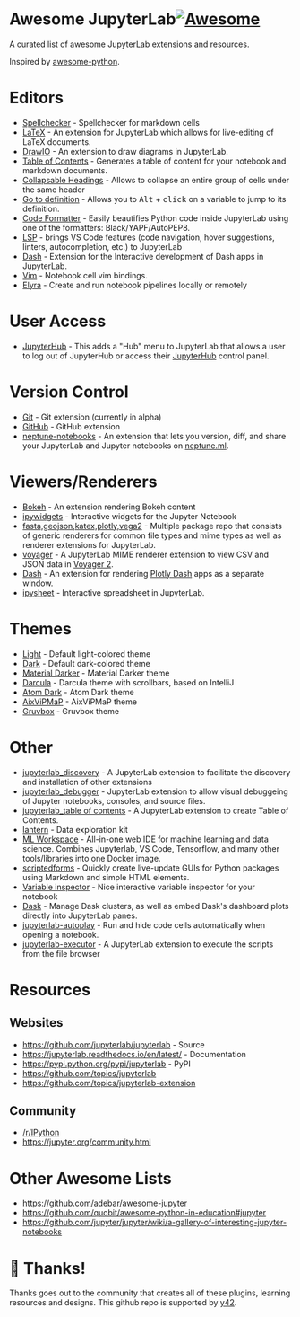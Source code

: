 # Awesome JupyterLab[![Awesome](https://cdn.rawgit.com/sindresorhus/awesome/d7305f38d29fed78fa85652e3a63e154dd8e8829/media/badge.svg)](https://github.com/sindresorhus/awesome)

A curated list of awesome JupyterLab extensions and resources.

Inspired by [awesome-python](https://github.com/vinta/awesome-python).


# Editors
- [Spellchecker](https://github.com/ijmbarr/jupyterlab_spellchecker) - Spellchecker for markdown cells
- [LaTeX](https://github.com/jupyterlab/jupyterlab-latex) - An extension for JupyterLab which allows for live-editing of LaTeX documents.
- [DrawIO](https://github.com/QuantStack/jupyterlab-drawio) - An extension to draw diagrams in JupyterLab.
- [Table of Contents](https://github.com/ian-r-rose/jupyterlab-toc) - Generates a table of content for your notebook and markdown documents.
- [Collapsable Headings](https://github.com/aquirdTurtle/Collapsible_Headings) - Allows to collapse an entire group of cells under the same header
- [Go to definition](https://github.com/krassowski/jupyterlab-go-to-definition) - Allows you to <kbd>Alt</kbd> + <kbd>click</kbd> on a variable to jump to its definition.
- [Code Formatter](https://github.com/ryantam626/jupyterlab_code_formatter) - Easily beautifies Python code inside JupyterLab using one of the formatters: Black/YAPF/AutoPEP8.
- [LSP](https://github.com/krassowski/jupyterlab-lsp) - brings VS Code features (code navigation, hover suggestions, linters, autocompletion, etc.) to JupyterLab
- [Dash](https://github.com/plotly/jupyter-dash) - Extension for the Interactive development of Dash apps in JupyterLab.
- [Vim](https://github.com/jwkvam/jupyterlab-vim) - Notebook cell vim bindings.
- [Elyra](https://github.com/elyra-ai/elyra) - Create and run notebook pipelines locally or remotely

# User Access
- [JupyterHub](https://github.com/jupyterhub/jupyterlab-hub) - This adds a "Hub" menu to JupyterLab that allows a user to log out of JupyterHub or access their [JupyterHub](https://github.com/jupyterhub/jupyterhub) control panel.

# Version Control
- [Git](https://github.com/jupyterlab/jupyterlab-git) - Git extension (currently in alpha)
- [GitHub](https://github.com/jupyterlab/jupyterlab-github) - GitHub extension
- [neptune-notebooks](https://docs.neptune.ml/notebooks/introduction.html) - An extension that lets you version, diff, and share your JupyterLab and Jupyter notebooks on [neptune.ml](https://neptune.ml/). 

# Viewers/Renderers
- [Bokeh](https://github.com/bokeh/jupyterlab_bokeh) - An extension rendering Bokeh content
- [ipywidgets](https://github.com/jupyter-widgets/ipywidgets) - Interactive widgets for the Jupyter Notebook
- [fasta,geojson,katex,plotly,vega2](https://github.com/jupyterlab/jupyter-renderers) - Multiple package repo that consists of generic renderers for common file types and mime types as well as renderer extensions for JupyterLab.
- [voyager](https://github.com/altair-viz/jupyterlab_voyager) - A JupyterLab MIME renderer extension to view CSV and JSON data in [Voyager 2](https://github.com/vega/voyager#voyager-2).
- [Dash](https://github.com/plotly/jupyterlab-dash) - An extension for rendering [Plotly Dash](https://plot.ly/products/dash/) apps as a separate window.
- [ipysheet](https://github.com/QuantStack/ipysheet) - Interactive spreadsheet in JupyterLab.

# Themes
- [Light](https://github.com/jupyterlab/jupyterlab/tree/master/packages/theme-light-extension) - Default light-colored theme
- [Dark](https://github.com/jupyterlab/jupyterlab/tree/master/packages/theme-dark-extension) - Default dark-colored theme
- [Material Darker](https://github.com/oriolmirosa/jupyterlab_materialdarker) - Material Darker theme
- [Darcula](https://github.com/telamonian/theme-darcula) - Darcula theme with scrollbars, based on IntelliJ
- [Atom Dark](https://github.com/BurglarBenson/Jupyter-Atom-Dark-Theme) - Atom Dark theme
- [AixViPMaP](https://github.com/AixViPMaP/jlab-theme) - AixViPMaP theme
- [Gruvbox](https://github.com/Rahlir/theme-gruvbox) - Gruvbox theme

# Other
- [jupyterlab_discovery](https://github.com/vidartf/jupyterlab_discovery) - A JupyterLab extension to facilitate the discovery and installation of other extensions
- [jupyterlab_debugger](https://github.com/jupyterlab/debugger) -  JupyterLab extension to allow visual debuggeing of Jupyter notebooks, consoles, and source files.
- [jupyterlab_table of contents](https://github.com/jupyterlab/jupyterlab-toc) - A JupyterLab extension to create Table of Contents.
- [lantern](https://github.com/timkpaine/lantern) - Data exploration kit
- [ML Workspace](https://github.com/ml-tooling/ml-workspace) - All-in-one web IDE for machine learning and data science. Combines Jupyterlab, VS Code, Tensorflow, and many other tools/libraries into one Docker image.
- [scriptedforms](https://github.com/SimonBiggs/scriptedforms) - Quickly create live-update GUIs for Python packages using Markdown and simple HTML elements.
- [Variable inspector](https://github.com/lckr/jupyterlab-variableInspector) - Nice interactive variable inspector for your notebook
- [Dask](https://github.com/dask/dask-labextension) - Manage Dask clusters, as well as embed Dask's dashboard plots directly into JupyterLab panes.
- [jupyterlab-autoplay](https://github.com/remborg/autoplay) - Run and hide code cells automatically when opening a notebook.
- [jupyterlab-executor](https://github.com/gavincyi/jupyterlab-executor) - A JupyterLab extension to execute the scripts from the file browser

# Resources

## Websites
- https://github.com/jupyterlab/jupyterlab - Source
- https://jupyterlab.readthedocs.io/en/latest/ - Documentation
- https://pypi.python.org/pypi/jupyterlab - PyPI
- https://github.com/topics/jupyterlab
- https://github.com/topics/jupyterlab-extension

## Community
- [/r/IPython](https://www.reddit.com/r/IPython/)
- https://jupyter.org/community.html


# Other Awesome Lists
- https://github.com/adebar/awesome-jupyter
- https://github.com/quobit/awesome-python-in-education#jupyter
- https://github.com/jupyter/jupyter/wiki/a-gallery-of-interesting-jupyter-notebooks



# 💜 Thanks!
Thanks goes out to the community that creates all of these plugins, learning resources and designs. This github repo is supported by [y42](https://www.y42.com).
